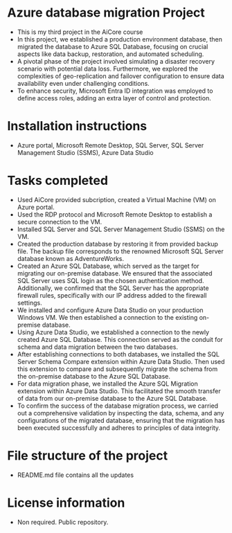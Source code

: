 # Azure database migration Project
- This is my third project in the AiCore course
- In this project, we established a production environment database, then migrated the database to Azure SQL Database, focusing on crucial aspects like data backup, restoration, and automated scheduling.
- A pivotal phase of the project involved simulating a disaster recovery scenario with potential data loss. Furthermore, we explored the complexities of geo-replication and failover configuration to ensure data availability even under challenging conditions.
- To enhance security, Microsoft Entra ID integration was employed to define access roles, adding an extra layer of control and protection.

# Installation instructions
- Azure portal, Microsoft Remote Desktop, SQL Server, SQL Server Management Studio (SSMS), Azure Data Studio

# Tasks completed
- Used AiCore provided subcription, created a Virtual Machine (VM) on Azure portal.
- Used the RDP protocol and Microsoft Remote Desktop to establish a secure connection to the VM.
- Installed SQL Server and SQL Server Management Studio (SSMS) on the VM.
- Created the production database by restoring it from provided backup file. The backup file corresponds to the renowned Microsoft SQL Server database known as AdventureWorks.
- Created an Azure SQL Database, which served as the target for migrating our on-premise database. We ensured that the associated SQL Server uses SQL login as the chosen authentication method. Additionally, we confirmed that the SQL Server has the appropriate firewall rules, specifically with our IP address added to the firewall settings.
- We installed and configure Azure Data Studio on your production Windows VM. We then established a connection to the existing on-premise database.
- Using Azure Data Studio, we established a connection to the newly created Azure SQL Database. This connection served as the conduit for schema and data migration between the two databases.
- After establishing connections to both databases, we installed the SQL Server Schema Compare extension within Azure Data Studio. Then used this extension to compare and subsequently migrate the schema from the on-premise database to the Azure SQL Database.
- For data migration phase, we installed the Azure SQL Migration extension within Azure Data Studio. This facilitated the smooth transfer of data from our on-premise database to the Azure SQL Database.
- To confirm the success of the database migration process, we carried out a comprehensive validation by inspecting the data, schema, and any configurations of the migrated database, ensuring that the migration has been executed successfully and adheres to principles of data integrity.

# File structure of the project
- README.md file contains all the updates

# License information
- Non required. Public repository.
